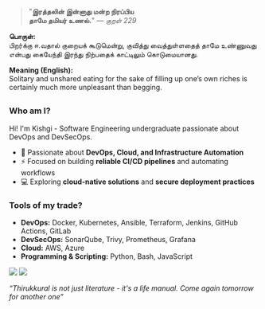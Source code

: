 <div align="left">

> "**இரத்தலின் இன்னாது மன்ற நிரப்பிய**  
> **தாமே தமியர் உணல்.**" — *குறள் 229*

</div>

**பொருள்:**  
பிறர்க்கு ஈ.வதால் குறையக் கூடுமென்று, குவித்து வைத்துள்ளதைத் தாமே உண்ணுவது என்பது கையேந்தி இரந்து நிற்பதைக் காட்டிலும் கொடுமையானது.

**Meaning (English):**  
Solitary and unshared eating for the sake of filling up one’s own riches is certainly much more unpleasant than begging.


## 
### Who am I?
Hi! I'm Kishgi - Software Engineering undergraduate passionate about DevOps and DevSecOps.  
- 🔧 Passionate about **DevOps, Cloud, and Infrastructure Automation**  
- ⚡ Focused on building **reliable CI/CD pipelines** and automating workflows   
- 💻 Exploring **cloud-native solutions** and **secure deployment practices** 

### Tools of my trade?
- **DevOps:** Docker, Kubernetes, Ansible, Terraform, Jenkins, GitHub Actions, GitLab 
- **DevSecOps:** SonarQube, Trivy, Prometheus, Grafana 
- **Cloud:** AWS, Azure
- **Programming & Scripting:** Python, Bash, JavaScript  


[![](https://img.shields.io/badge/linkedin-0a66c2)](http://linkedin.com/in/kishgi) [![](https://img.shields.io/badge/portfolio-8A2BE2)](http://kishgi.vercel.app)

</pre>

*“Thirukkural is not just literature - it's a life manual. Come again tomorrow for another one”*
